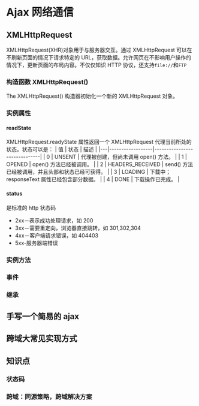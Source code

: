 # Ajax 网络通信

## XMLHttpRequest

XMLHttpRequest(XHR)对象用于与服务器交互。通过 XMLHttpRequest 可以在不刷新页面的情况下请求特定的 URL，获取数据。允许网页在不影响用户操作的情况下，更新页面的布局内容。不仅仅知识 HTTP 协议，还支持`file://`和`FTP`

### 构造函数 XMLHttpRequest()

The XMLHttpRequest() 构造器初始化一个新的 XMLHttpRequest 对象。

### 实例属性

#### readState

XMLHttpRequest.readyState 属性返回一个 XMLHttpRequest 代理当前所处的状态。状态可以是：
| 值 | 状态 | 描述 |
|---|------------------|------------------------------|
| 0 | UNSENT | 代理被创建，但尚未调用 open() 方法。 |
| 1 | OPENED | open() 方法已经被调用。 |
| 2 | HEADERS_RECEIVED | send() 方法已经被调用，并且头部和状态已经可获得。 |
| 3 | LOADING | 下载中；responseText 属性已经包含部分数据。 |
| 4 | DONE | 下载操作已完成。 |

#### status

是标准的 http 状态码

- 2xx－表示成功处理请求，如 200
- 3xx－需要重定向，浏览器直接跳转，如 301,302,304
- 4xx－客户端请求错误，如 404403
- 5xx-服务器端错误

### 实例方法

### 事件

### 继承

## 手写一个简易的 ajax

## 跨域大常见实现方式

## 知识点

### 状态码

### 跨域：同源策略，跨域解决方案
